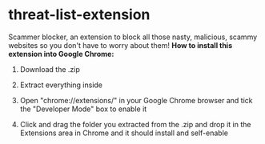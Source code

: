 # threat-list-extension
Scammer blocker, an extension to block all those nasty, malicious, scammy websites so you don't have to worry about them!
**How to install this extension into Google Chrome:**

1. Download the .zip

2. Extract everything inside

3. Open "chrome://extensions/" in your Google Chrome browser and tick the "Developer Mode" box to enable it

4. Click and drag the folder you extracted from the .zip and drop it in the Extensions area in Chrome and it should install and self-enable
